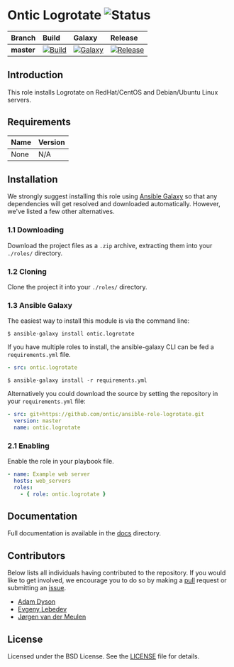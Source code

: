 # Ontic Logrotate ![Status](https://img.shields.io/badge/project-maintained-brightgreen.svg)

| Branch             | Build               | Galaxy              | Release              |
| :----------------- | :------------------ | :------------------ | :------------------- |
| **master**         | [![Build](https://img.shields.io/travis/ontic/ansible-role-logrotate/master.svg)](https://travis-ci.org/ontic/ansible-role-logrotate) | [![Galaxy](https://img.shields.io/badge/galaxy-ontic.logrotate-blue.svg)](https://galaxy.ansible.com/ontic/logrotate/) | [![Release](https://img.shields.io/github/release/ontic/ansible-role-logrotate.svg)](https://github.com/ontic/ansible-role-logrotate/releases) |

## Introduction

This role installs Logrotate on RedHat/CentOS and Debian/Ubuntu Linux servers.

## Requirements

| Name                                                                                          | Version       |
| :-------------------------------------------------------------------------------------------- | :------------ |
None                                                                                            | N/A           |


## Installation

We strongly suggest installing this role using [Ansible Galaxy](https://galaxy.ansible.com) so that any dependencies
will get resolved and downloaded automatically. However, we've listed a few other alternatives.

### 1.1 Downloading

Download the project files as a `.zip` archive, extracting them into your `./roles/` directory.

### 1.2 Cloning

Clone the project it into your `./roles/` directory.

### 1.3 Ansible Galaxy

The easiest way to install this module is via the command line:

```
$ ansible-galaxy install ontic.logrotate
```

If you have multiple roles to install, the ansible-galaxy CLI can be fed a `requirements.yml` file.

```yml
- src: ontic.logrotate
```

```
$ ansible-galaxy install -r requirements.yml
```

Alternatively you could download the source by setting the repository in your `requirements.yml` file:

```yml
- src: git+https://github.com/ontic/ansible-role-logrotate.git
  version: master
  name: ontic.logrotate
```

### 2.1 Enabling

Enable the role in your playbook file.

```yml
- name: Example web server
  hosts: web_servers
  roles:
    - { role: ontic.logrotate }
```

## Documentation

Full documentation is available in the [docs](/docs) directory.

## Contributors

Below lists all individuals having contributed to the repository. If you would like to get involved, we encourage
you to do so by making a [pull](../../pulls) request or submitting an [issue](../../issues).

* [Adam Dyson](https://github.com/adamdyson)
* [Evgeny Lebedev](https://github.com/lebe-dev)
* [Jørgen van der Meulen](https://github.com/jvandermeulen)

## License

Licensed under the BSD License. See the [LICENSE](/LICENSE) file for details.
